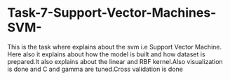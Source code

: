 # Task-7-Support-Vector-Machines-SVM-
This is the task where explains about the svm i.e Support Vector Machine. Here also it explains about how the model is built and how dataset is prepared.It also explains about the linear and RBF kernel.Also visualization is done and C and gamma are tuned.Cross validation is done
